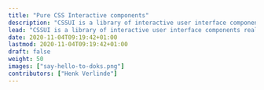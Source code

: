 ```yaml
---
title: "Pure CSS Interactive components"
description: "CSSUI is a library of interactive user interface components realized in pure HTML and CSS"
lead: "CSSUI is a library of interactive user interface components realized in pure HTML and CSS"
date: 2020-11-04T09:19:42+01:00
lastmod: 2020-11-04T09:19:42+01:00
draft: false
weight: 50
images: ["say-hello-to-doks.png"]
contributors: ["Henk Verlinde"]
---
```

